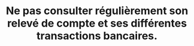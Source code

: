 ---
thematique: thematique-b2NrlcXR_BqRhZ9FigQAW
goodPractices:
- good-practice-tmRkVCrTrhyK2W5UlQa3r
risks:
- Ne pas prendre connaissance à temps de prélèvements ou de souscriptions inconnus
  sur le compte.
title: Ne pas consulter régulièrement son relevé de compte et ses différentes transactions
  bancaires.
uuid: vulnerability-OTLyj_rQO1OhjMShCq6Az
visibleInCms: true
---